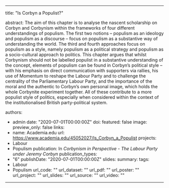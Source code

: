 ---
title: "Is Corbyn a Populist?"

abstract: The aim of this chapter is to analyse the nascent scholarship on Corbyn and Corbynism within the frameworks of four different understandings of populism. The first two notions – populism as an ideology and populism as a discourse – focus on populism as a substantive way of understanding the world. The third and fourth approaches focus on populism as a style, namely populism as a political strategy and populism as a socio-cultural approach to politics. This chapter argues that whilst Corbynism should not be labelled populist in a substantive understanding of the concept, elements of populism can be found in Corbyn’s political style – with his emphasis on direct communication with supporters via rallies, his use of Momentum to reshape the Labour Party and to challenge the centrality of the Parliamentary Labour Party, and the importance of the moral and the authentic to Corbyn’s own personal image, which holds the whole Corbynite experiment together. All of these contribute to a more populist style of politics, especially when considered within the context of the institutionalised British party-political system.

authors:
- admin
date: "2020-07-01T00:00:00Z"
doi: 
featured: false
image:
  preview_only: false
links:
- name: Academia.edu
  url: https://www.academia.edu/45052027/Is_Corbyn_a_Populist
projects:
- Labour
- Populism
publication: In *Corbynism in Perspective - The Labour Party under Jeremy Corbyn*
publication_types:
- "6"
publishDate: "2020-07-01T00:00:00Z"
slides: 
summary:
tags:
- Labour
- Populism
url_code: ""
url_dataset: ""
url_pdf: ""
url_poster: ""
url_project: ""
url_slides: ""
url_source: ""
url_video: ""
------